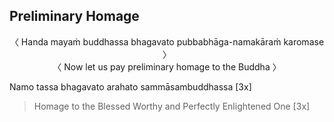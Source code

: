 ## Preliminary Homage<a id="preliminary-homage"></a>

<center>
〈 Handa mayaṁ buddhassa bhagavato pubbabhāga-namakāraṁ karomase 〉<br>
〈 Now let us pay preliminary homage to the Buddha 〉
</center>

Namo tassa bhagavato arahato sammāsambuddhassa [3x]

<div class="english">

> Homage to the Blessed Worthy and Perfectly Enlightened One [3x]

</div>
